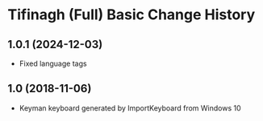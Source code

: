 Tifinagh (Full) Basic Change History
====================

1.0.1 (2024-12-03)
----------------
* Fixed language tags

1.0 (2018-11-06)
----------------
* Keyman keyboard generated by ImportKeyboard from Windows 10 

